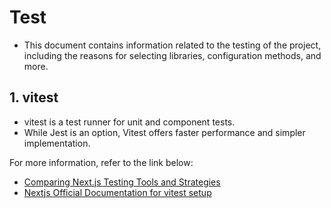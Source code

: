 # Test

- This document contains information related to the testing of the project, including the reasons for selecting libraries, configuration methods, and more.

## 1. vitest

- vitest is a test runner for unit and component tests.
- While Jest is an option, Vitest offers faster performance and simpler implementation.

For more information, refer to the link below:

- [Comparing Next.js Testing Tools and Strategies](https://blog.logrocket.com/comparing-next-js-testing-tools-strategies/)
- [Nextjs Official Documentation for vitest setup](https://nextjs.org/docs/app/building-your-application/testing/vitest)
